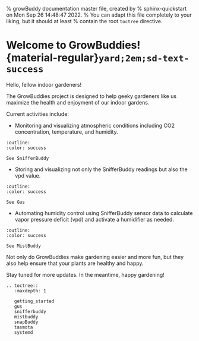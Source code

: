 % growBuddy documentation master file, created by
% sphinx-quickstart on Mon Sep 26 14:48:47 2022.
% You can adapt this file completely to your liking, but it should at least
% contain the root `toctree` directive.

# Welcome to GrowBuddies! {material-regular}`yard;2em;sd-text-success`
Hello, fellow indoor gardeners!

The GrowBuddies project is designed to help geeky gardeners like us maximize the health and enjoyment of our indoor gardens.

Current activities include:
- Monitoring and visualizing atmospheric conditions including CO2 concentration, temperature, and humidity.
```{button-ref} snifferbuddy
:outline:
:color: success

See SnifferBuddy
```
- Storing and visualizing not only the SnifferBuddy readings but also the vpd value.
```{button-ref} gus
:outline:
:color: success

See Gus
```
- Automating humidity control using SnifferBuddy sensor data to calculate vapor pressure deficit (vpd) and activate a humidifier as needed.
```{button-ref} mistbuddy
:outline:
:color: success

See MistBuddy
```
Not only do GrowBuddies make gardening easier and more fun, but they also help ensure that your plants are healthy and happy.

Stay tuned for more updates. In the meantime, happy gardening!


```{eval-rst}
.. toctree::
   :maxdepth: 1

   getting_started
   gus
   snifferbuddy
   mistbuddy
   snapBuddy
   tasmota
   systemd
```